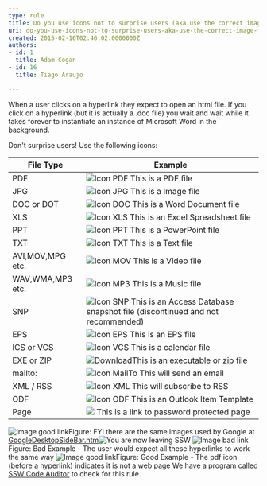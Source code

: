 ```yaml
---
type: rule
title: Do you use icons not to surprise users (aka use the correct image for files)?
uri: do-you-use-icons-not-to-surprise-users-aka-use-the-correct-image-for-files
created: 2015-02-16T02:46:02.0000000Z
authors:
- id: 1
  title: Adam Cogan
- id: 16
  title: Tiago Araujo

---
```


 
When a user clicks on a hyperlink they expect to open an       html file. If you click on a hyperlink (but it is actually a       .doc file) you wait and wait while it takes forever to       instantiate an instance of Microsoft Word in the background.
 
Don't surprise users! Use the following icons:


| File Type  | Example  |
| --- | --- |
| PDF  | ![Icon PDF](http&#58;//www.ssw.com.au/ssw/Images/IconPdf.png) This is a PDF file  |
| JPG  | ![Icon JPG](http&#58;//www.ssw.com.au/ssw/Images/IconJpg.gif) This is a Image file  |
| DOC or DOT  | ![Icon DOC](http&#58;//www.ssw.com.au/ssw/Images/IconDoc.png) This is a Word Document file  |
| XLS  | ![Icon XLS](http&#58;//www.ssw.com.au/ssw/Images/IconXls.gif) This is an Excel Spreadsheet file  |
| PPT  | ![Icon PPT](http&#58;//www.ssw.com.au/ssw/Images/IconPPT.png) This is a PowerPoint file  |
| TXT  | ![Icon TXT](http&#58;//www.ssw.com.au/ssw/Images/IconTxt.gif) This is a Text file  |
| AVI,MOV,MPG etc.  | ![Icon MOV](http&#58;//www.ssw.com.au/ssw/Images/IconMov.gif) This is a Video file  |
| WAV,WMA,MP3 etc.  | ![Icon MP3](http&#58;//www.ssw.com.au/ssw/Images/IconMus.gif) This is a Music file  |
| SNP  | ![Icon SNP](http&#58;//www.ssw.com.au/ssw/Images/IconSnp.gif) This is an Access Database snapshot file (discontinued and not recommended) |
| EPS  | ![Icon EPS](http&#58;//www.ssw.com.au/ssw/Images/IconEps.gif) This is an EPS file  |
| ICS or VCS  | ![Icon VCS](http&#58;//www.ssw.com.au/ssw/Images/IconVCS.gif) This is a calendar file  |
| EXE or ZIP  | ![Download](http&#58;//www.ssw.com.au/ssw/Images/Download.gif)This is an executable or zip file  |
| mailto:  | ![Icon MailTo](http&#58;//www.ssw.com.au/ssw/Images/IconMailTo.gif) This will send an email  |
| XML / RSS  | ![Icon XML](http&#58;//www.ssw.com.au/ssw/Images/IconXML.gif) This will subscribe to RSS |
| ODF | ![Icon ODF](http&#58;//www.ssw.com.au/ssw/Images/IconOFT.gif) This is an Outlook Item Template |
| Page                          | ![](http&#58;//www.ssw.com.au/SSW/Standards/Rules/Images/ms_lock.gif) This is a link to password protected page  |

![Image good link](http&#58;//www.ssw.com.au/SSW/Standards/Rules/Images/GoogleIcons.gif)Figure: FYI there are the same images used by Google at <br>      [GoogleDesktopSideBar.htm](http&#58;//desktop.google.com/features.html)![](http&#58;//www.ssw.com.au/ssw/images/external.gif "You are now leaving SSW")
 ![Image bad link](http&#58;//www.ssw.com.au/SSW/Standards/Rules/Images/IconImageBad.gif)Figure: Bad Example - The user would expect all these hyperlinks to work the same way
 ![Image good link](http&#58;//www.ssw.com.au/SSW/Standards/Rules/Images/IconImageGood.gif)Figure: Good Example - The pdf icon (before a hyperlink) indicates it is not a web page
  We have a program called  [SSW Code Auditor](http&#58;//www.ssw.com.au/ssw/CodeAuditor/) to check for this rule.   

